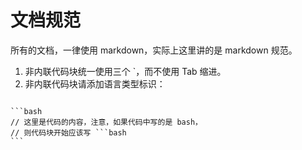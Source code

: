 # 文档规范

所有的文档，一律使用 markdown，实际上这里讲的是 markdown 规范。

1. 非内联代码块统一使用三个 `，而不使用 Tab 缩进。
2. 非内联代码块请添加语言类型标识：
<code>
```bash
// 这里是代码的内容，注意，如果代码中写的是 bash，
// 则代码块开始应该写 ```bash
```
</code>
